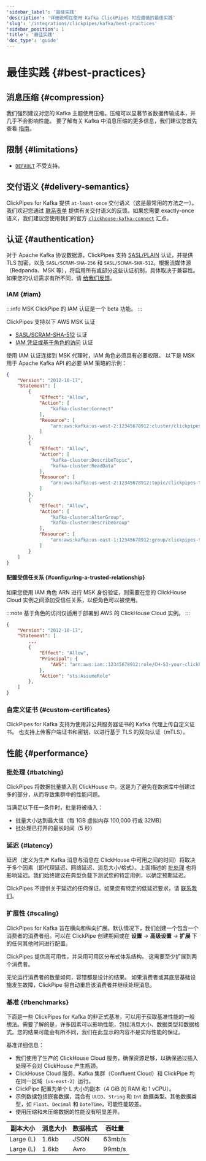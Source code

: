 ```yaml
---
'sidebar_label': '最佳实践'
'description': '详细说明在使用 Kafka ClickPipes 时应遵循的最佳实践'
'slug': '/integrations/clickpipes/kafka/best-practices'
'sidebar_position': 1
'title': '最佳实践'
'doc_type': 'guide'
---
```



# 最佳实践 {#best-practices}

## 消息压缩 {#compression}

我们强烈建议对您的 Kafka 主题使用压缩。压缩可以显著节省数据传输成本，并几乎不会影响性能。
要了解有关 Kafka 中消息压缩的更多信息，我们建议您首先查看 [指南](https://www.confluent.io/blog/apache-kafka-message-compression/)。

## 限制 {#limitations}

- [`DEFAULT`](/sql-reference/statements/create/table#default) 不受支持。

## 交付语义 {#delivery-semantics}

ClickPipes for Kafka 提供 `at-least-once` 交付语义（这是最常用的方法之一）。我们欢迎您通过 [联系表单](https://clickhouse.com/company/contact?loc=clickpipes) 提供有关交付语义的反馈。如果您需要 exactly-once 语义，我们建议您使用我们的官方 [`clickhouse-kafka-connect`](https://clickhouse.com/blog/real-time-event-streaming-with-kafka-connect-confluent-cloud-clickhouse) 汇点。

## 认证 {#authentication}

对于 Apache Kafka 协议数据源，ClickPipes 支持 [SASL/PLAIN](https://docs.confluent.io/platform/current/kafka/authentication_sasl/authentication_sasl_plain.html) 认证，并提供 TLS 加密，以及 `SASL/SCRAM-SHA-256` 和 `SASL/SCRAM-SHA-512`。根据流媒体源（Redpanda、MSK 等），将启用所有或部分这些认证机制，具体取决于兼容性。如果您的认证需求有所不同，请 [给我们反馈](https://clickhouse.com/company/contact?loc=clickpipes)。

### IAM {#iam}

:::info
MSK ClickPipe 的 IAM 认证是一个 beta 功能。
:::

ClickPipes 支持以下 AWS MSK 认证

- [SASL/SCRAM-SHA-512](https://docs.aws.amazon.com/msk/latest/developerguide/msk-password.html) 认证
- [IAM 凭证或基于角色的访问](https://docs.aws.amazon.com/msk/latest/developerguide/how-to-use-iam-access-control.html) 认证

使用 IAM 认证连接到 MSK 代理时，IAM 角色必须具有必要权限。
以下是 MSK 用于 Apache Kafka API 的必要 IAM 策略的示例：

```json
{
    "Version": "2012-10-17",
    "Statement": [
        {
            "Effect": "Allow",
            "Action": [
                "kafka-cluster:Connect"
            ],
            "Resource": [
                "arn:aws:kafka:us-west-2:12345678912:cluster/clickpipes-testing-brokers/b194d5ae-5013-4b5b-ad27-3ca9f56299c9-10"
            ]
        },
        {
            "Effect": "Allow",
            "Action": [
                "kafka-cluster:DescribeTopic",
                "kafka-cluster:ReadData"
            ],
            "Resource": [
                "arn:aws:kafka:us-west-2:12345678912:topic/clickpipes-testing-brokers/*"
            ]
        },
        {
            "Effect": "Allow",
            "Action": [
                "kafka-cluster:AlterGroup",
                "kafka-cluster:DescribeGroup"
            ],
            "Resource": [
                "arn:aws:kafka:us-east-1:12345678912:group/clickpipes-testing-brokers/*"
            ]
        }
    ]
}
```

#### 配置受信任关系 {#configuring-a-trusted-relationship}

如果您使用 IAM 角色 ARN 进行 MSK 身份验证，则需要在您的 ClickHouse Cloud 实例之间添加受信任关系，以便角色可以被使用。

:::note
基于角色的访问仅适用于部署到 AWS 的 ClickHouse Cloud 实例。
:::

```json
{
    "Version": "2012-10-17",
    "Statement": [
        ...
        {
            "Effect": "Allow",
            "Principal": {
                "AWS": "arn:aws:iam::12345678912:role/CH-S3-your-clickhouse-cloud-role"
            },
            "Action": "sts:AssumeRole"
        },
    ]
}
```

### 自定义证书 {#custom-certificates}

ClickPipes for Kafka 支持为使用非公共服务器证书的 Kafka 代理上传自定义证书。
也支持上传客户端证书和密钥，以进行基于 TLS 的双向认证（mTLS）。

## 性能 {#performance}

### 批处理 {#batching}

ClickPipes 将数据批量插入到 ClickHouse 中。这是为了避免在数据库中创建过多的部分，从而导致集群中的性能问题。

当满足以下任一条件时，批量将被插入：
- 批量大小达到最大值（每 1GB 虚拟内存 100,000 行或 32MB）
- 批处理已打开的最长时间（5 秒）

### 延迟 {#latency}

延迟（定义为生产 Kafka 消息与消息在 ClickHouse 中可用之间的时间）将取决于多个因素（即代理延迟、网络延迟、消息大小/格式）。上面描述的 [批处理](#batching) 也将影响延迟。我们始终建议在典型负载下测试您的特定用例，以确定预期延迟。

ClickPipes 不提供关于延迟的任何保证。如果您有特定的低延迟要求，请 [联系我们](https://clickhouse.com/company/contact?loc=clickpipes)。

### 扩展性 {#scaling}

ClickPipes for Kafka 旨在横向和纵向扩展。默认情况下，我们创建一个包含一个消费者的消费者组。可以在 ClickPipe 创建期间或在 **设置** -> **高级设置** -> **扩展** 下的任何其他时间进行配置。

ClickPipes 提供高可用性，并采用可用区分布式体系结构。
这需要至少扩展到两个消费者。

无论运行消费者的数量如何，容错都是设计的结果。
如果消费者或其底层基础设施发生故障，ClickPipe 将自动重启该消费者并继续处理消息。

### 基准 {#benchmarks}

下面是一些 ClickPipes for Kafka 的非正式基准，可以用于获取基准性能的一般想法。需要了解的是，许多因素可以影响性能，包括消息大小、数据类型和数据格式。您的结果可能会有所不同，我们在此显示的内容不是实际性能的保证。

基准详细信息：

- 我们使用了生产的 ClickHouse Cloud 服务，确保资源足够，以确保通过插入处理不会对 ClickHouse 产生瓶颈。
- ClickHouse Cloud 服务、Kafka 集群（Confluent Cloud）和 ClickPipe 均在同一区域（`us-east-2`）运行。
- ClickPipe 配置为单个 L 大小的副本（4 GiB 的 RAM 和 1 vCPU）。
- 示例数据包括嵌套数据，混合有 `UUID`、`String` 和 `Int` 数据类型。其他数据类型，如 `Float`、`Decimal` 和 `DateTime`，可能性能较差。
- 使用压缩和未压缩数据的性能没有明显差异。

| 副本大小  | 消息大小 | 数据格式 | 吞吐量 |
|-----------|----------|-----------|--------|
| Large (L) | 1.6kb    | JSON      | 63mb/s |
| Large (L) | 1.6kb    | Avro      | 99mb/s |
